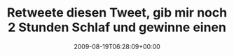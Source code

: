 ---
retweeted: false
source: <a href="http://twitter.com" rel="nofollow">Twitter Web Client</a>
entities:
  hashtags:
  - text: gaehn
    indices:
    - '85'
    - '91'
  symbols: []
  user_mentions: []
  urls: []
display_text_range:
- '0'
- '91'
favorite_count: '0'
id_str: '3400524834'
truncated: false
retweet_count: '0'
id: '3400524834'
created_at: Wed Aug 19 06:28:09 +0000 2009
favorited: false
full_text: 'Retweete diesen Tweet, gib mir noch 2 Stunden Schlaf und gewinne einen
  Holzlutscher! #gaehn'
lang: de
tags:
- gaehn
- pesos/twitter
date: '2009-08-19T06:28:09+00:00'
src: https://twitter.com/bascht/status/3400524834
original_url: https://twitter.com/bascht/status/3400524834
type: twitter_tweet
text: 'Retweete diesen Tweet, gib mir noch 2 Stunden Schlaf und gewinne einen Holzlutscher!
  #gaehn'
title: 'Retweete diesen Tweet, gib mir noch 2 Stunden Schlaf und gewinne einen '

---